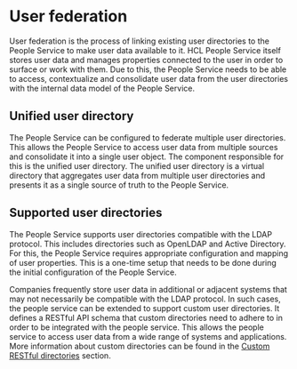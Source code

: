 # User federation

User federation is the process of linking existing user directories to the People Service to make user data available to it. HCL People Service itself stores user data and manages properties connected to the user in order to surface or work with them. Due to this, the People Service needs to be able to access, contextualize and consolidate user data from the user directories with the internal data model of the People Service.

## Unified user directory

The People Service can be configured to federate multiple user directories. This allows the People Service to access user data from multiple sources and consolidate it into a single user object. The component responsible for this is the unified user directory. The unified user directory is a virtual directory that aggregates user data from multiple user directories and presents it as a single source of truth to the People Service.

## Supported user directories

The People Service supports user directories compatible with the LDAP protocol. This includes directories such as OpenLDAP and Active Directory. For this, the People Service requires appropriate configuration and mapping of user properties. This is a one-time setup that needs to be done during the initial configuration of the People Service.

Companies frequently store user data in additional or adjacent systems that may not necessarily be compatible with the LDAP protocol. In such cases, the people service can be extended to support custom user directories. It defines a RESTful API schema that custom directories need to adhere to in order to be integrated with the people service. This allows the people service to access user data from a wide range of systems and applications. More information about custom directories can be found in the [Custom RESTful directories](./custom_restful_directories.md) section.
